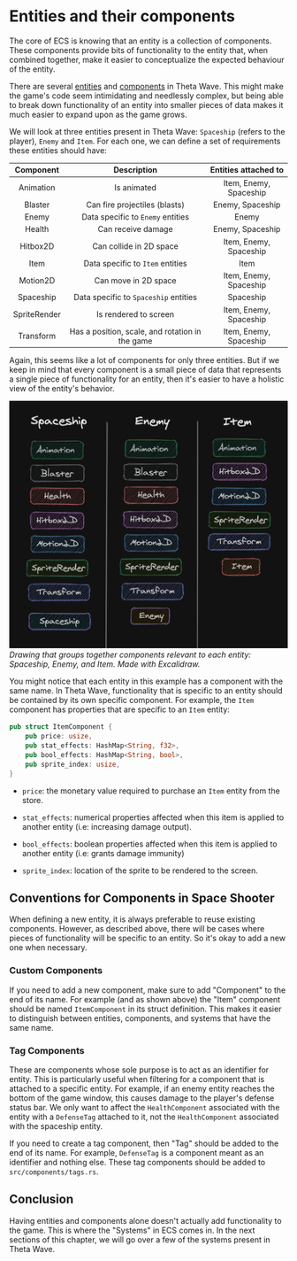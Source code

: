 # Entities and their components

The core of ECS is knowing that an entity is a collection of components. These
components provide bits of functionality to the entity that, when combined
together, make it easier to conceptualize the expected behaviour of the entity.

There are several
[entities](https://github.com/amethyst/theta-wave/tree/master/src/entities)
and
[components](https://github.com/amethyst/theta-wave/tree/master/src/components)
in Theta Wave. This might make the game's code seem
intimidating and needlessly complex, but being able to break down functionality
of an entity into smaller pieces of data makes it much easier to expand upon
as the game grows.

We will look at three entities present in Theta Wave: `Spaceship`
(refers to the player), `Enemy`
and `Item`. For each one, we can define a set of requirements these entities
should have:

|Component|Description|Entities attached to|
|:---:|:---:|:---:|
|Animation|Is animated|Item, Enemy, Spaceship|
|Blaster|Can fire projectiles (blasts)|Enemy, Spaceship|
|Enemy|Data specific to `Enemy` entities|Enemy|
|Health|Can receive damage|Enemy, Spaceship|
|Hitbox2D|Can collide in 2D space|Item, Enemy, Spaceship|
|Item|Data specific to `Item` entities|Item|
|Motion2D|Can move in 2D space|Item, Enemy, Spaceship|
|Spaceship|Data specific to `Spaceship` entities|Spaceship|
|SpriteRender|Is rendered to screen|Item, Enemy, Spaceship|
|Transform|Has a position, scale, and rotation in the game|Item, Enemy, Spaceship|

Again, this seems like a lot of components for only three entities. But if we keep
in mind that every component is a small piece of data that represents a single
piece of functionality for an entity, then it's easier to have a holistic view of
the entity's behavior.

![Drawing grouping together components per entity](assets/entity-component-drawing.png)
*Drawing that groups together components relevant to each entity: Spaceship,
Enemy, and Item. Made with Excalidraw.*

You might notice that each entity in this example has a component with the same
name. In Theta Wave, functionality that is specific to an entity should
be contained by its own specific component. For example, the `Item` component
has properties that are specific to an `Item` entity:

```rust
pub struct ItemComponent {
    pub price: usize,
    pub stat_effects: HashMap<String, f32>,
    pub bool_effects: HashMap<String, bool>,
    pub sprite_index: usize,
}
```

- `price`: the monetary value required to purchase an `Item` entity
from the store.

- `stat_effects`: numerical properties affected when this item is applied
to another entity (i.e: increasing damage output).

- `bool_effects`: boolean properties affected when this item is applied to another
entity (i.e: grants damage immunity)

- `sprite_index`: location of the sprite to be rendered to the screen.

## Conventions for Components in Space Shooter

When defining a new entity, it is always preferable to reuse existing components.
However, as described above, there will be cases where pieces of functionality
will be specific to an entity. So it's okay to add a new one when necessary.

### Custom Components

If you need to add a new component, make sure to add "Component" to the end of
its name. For example (and as shown above) the "Item" component should be named
`ItemComponent` in its struct definition. This makes it easier to distinguish
between entities, components, and systems that have the same name.

### Tag Components

These are components whose sole purpose is to act as an identifier for entity.
This is particularly useful when filtering for a component that is attached to
a specific entity. For example, if an enemy entity reaches the bottom of the
game window, this causes damage to the player's defense status bar. We only
want to affect the `HealthComponent` associated with the entity with a
`DefenseTag` attached to it, not the `HealthComponent` associated with the
spaceship entity.

If you need to create a tag component, then "Tag" should be added to the end of
its name. For example, `DefenseTag` is a component meant as an identifier and
nothing else. These tag components should be added to `src/components/tags.rs`.

## Conclusion

Having entities and components alone doesn't actually add functionality to the game.
This is where the "Systems" in ECS comes in. In the next sections of this chapter,
we will go over a few of the systems present in Theta Wave.

